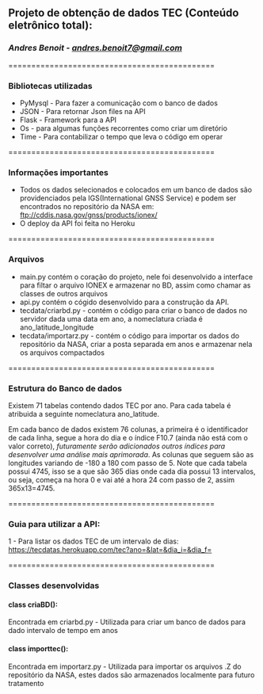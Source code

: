 ## **Projeto de obtenção de dados TEC (Conteúdo eletrônico total):**
### *Andres Benoit - andres.benoit7@gmail.com*
=============================================

### Bibliotecas utilizadas
- PyMysql - Para fazer a comunicação com o banco de dados
- JSON - Para retornar Json files na API
- Flask - Framework para a API
- Os - para algumas funções recorrentes como criar um diretório
- Time - Para contabilizar o tempo que leva o código em operar

=============================================

### Informações importantes
- Todos os dados selecionados e colocados em um banco de dados são providenciados pela IGS(International GNSS Service) e podem ser encontrados
no repositório da NASA em: ftp://cddis.nasa.gov/gnss/products/ionex/
- O deploy da API foi feita no Heroku

=============================================

### Arquivos
- main.py contém o coração do projeto, nele foi desenvolvido a interface para filtar o arquivo IONEX e armazenar no BD, assim como chamar as classes de outros arquivos
- api.py contém o cógido desenvolvido para a construção da API.
- tecdata/criarbd.py - contém o código para criar o banco de dados no servidor dada uma data em ano, a nomeclatura criada é ano_latitude_longitude
- tecdata/importarz.py - contém o código para importar os dados do repositório da NASA, criar a posta separada em anos e armazenar nela os arquivos compactados

=============================================

### Estrutura do Banco de dados
Existem 71 tabelas contendo dados TEC por ano. Para cada tabela é atribuida a seguinte nomeclatura ano_latitude.

Em cada banco de dados existem 76 colunas, a primeira é o identificador de cada linha, segue a hora do dia e o índice F10.7 (ainda não está com o valor correto), *futuramente serão adicionados outros índices para desenvolver uma análise mais aprimorada*. As colunas que seguem são as longitudes variando de -180 a 180 com passo de 5. Note que cada tabela possui 4745, isso se a que são 365 dias onde cada dia possui 13 intervalos, ou seja, começa na hora 0 e vai até a hora 24 com passo de 2, assim 365x13=4745.

=============================================

### Guia para utilizar a API:

1 - Para listar os dados TEC de um intervalo de dias: https://tecdatas.herokuapp.com/tec?ano=&lat=&dia_i=&dia_f=

=============================================

### Classes desenvolvidas
#### class criaBD():
Encontrada em criarbd.py - Utilizada para criar um banco de dados para dado intervalo de tempo em anos
#### class importtec():
Encontrada em importarz.py - Utilizada para importar os arquivos .Z do repositório da NASA, estes dados são armazenados localmente para futuro tratamento
